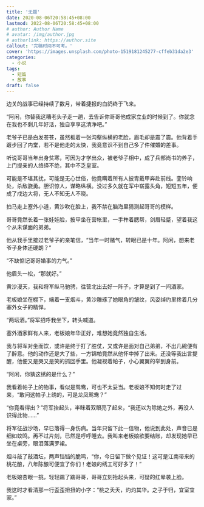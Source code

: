 ```yaml
---
title: '无题'
date: 2020-08-06T20:58:45+08:00
lastmod: 2022-08-06T20:58:45+08:00
# author: Author Name
# avatar: /img/author.jpg
# authorlink: https://author.site
callout: '完稿时间不可考。'
cover: 'https://images.unsplash.com/photo-1519181245277-cffeb31da2e3'
categories:
  - 小说
tags:
  - 短篇
  - 故事
draft: false
---
```


边关的战事已经持续了数月，带着捷报的白鸽终于飞来。

<!--more-->

“阿闲，你替我这糟老头子走一趟，去告诉你哥哥他成家立业的时候到了。你就念在我也不剩几年好活，独自享享这清净吧。”

老爷子已是白发苍苍，虽然板着一张沟壑纵横的老脸，眉毛却是震了震。他背着手踱步回了内堂，若不是他走的太快，我竟意识不到自己多了件催婚的差事。

听说哥哥当年出身贫寒，可因为才学出众，被老爷子相中，成了兵部尚书的养子，上门提亲的人络绎不绝，其中不乏皇室。

可能是不堪其扰，可能是无心世俗，他竟瞒着所有人披胄戴甲奔赴前线。銮铃响处，杀敌骁勇。胆识惊人，谋略纵横。没过多久就在军中崭露头角，短短五年，便成了戍边大将，无人不知无人不晓。

拍马走上塞外小道，黄沙吹在脸上，我不禁在脑海里猜测起哥哥的模样。

哥哥竟然长着一张娃娃脸，披甲坐在营帐里，一手杵着腮帮，剑眉轻蹙，望着我这个从未谋面的弟弟。

他从我手里接过老爷子的亲笔信，“当年一时赌气，转眼已是十年。阿闲，想来老爷子身体还硬朗？”

“不缺惦记哥哥婚事的力气。”

他眉头一松，“那就好。”

黄沙漫天，我和将军纵马驰骋，往营北出去好一阵子，才算是到了一间酒家。

老板娘坐在棚下，端着一支烟斗，黄沙雕琢了她眼角的皱纹，风姿绰约里搀着几分塞外女子的精悍。

“两坛酒。”将军招呼我坐下，转头喊道。

塞外酒家鲜有人来，老板娘年华正好，难想她竟然独自生活。

我与将军对坐而饮，或许是终于打了胜仗，又或许是面对自己弟弟，不出几碗便有了醉意。他的动作还是大了些，一方锦帕竟然从他怀中掉了出来。还没等我出言提醒，他便又是哭又是笑的抓回手里。他凝视着帕子，小心翼翼的举到身前。

“阿闲，你猜这绣的是什么？”

我看着帕子上的物事，看似是鸳鸯，可也不太妥当。老板娘不知何时走了过来，“敢问这帕子上绣的，可是龙凤鸳鸯？”

“你竟看得出？”将军抬起头，半眯着双眼亮了起来，“我还以为除她之外，再没人识得此物……”

将军征战沙场，早已落得一身伤病。当年只留下此一信物，他说到此处，声音已是细如蚊鸣。再不过片刻，已然是呼呼睡去。我叫来老板娘欲要结账，却发现她早已坐在桌旁，眼泪落满罗裙。

烟斗敲了敲酒坛，两声铛铛的脆鸣，“你，今日留下做个见证！这可是江南带来的桃花酿，八年陈酿可便宜了你们！老娘的绣工可好多了！”

老板娘杏眼一挑，轻轻踹了踹哥哥，哥哥立刻抬起头来，可疑的红晕袭上脸。

我这时才看清那一行歪歪扭扭的小字：“桃之夭夭，灼灼其华。之子于归，宜室宜家。”

